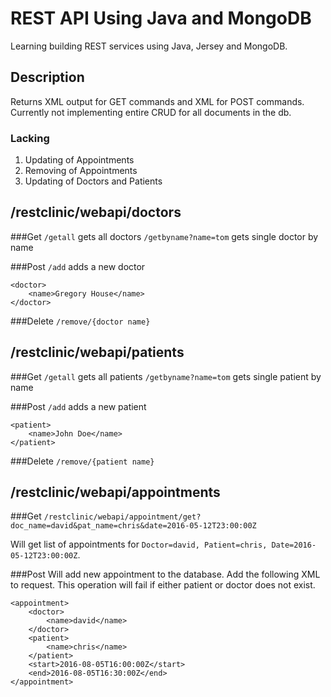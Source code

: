 # REST API Using Java and MongoDB
Learning building REST services using Java, Jersey and MongoDB. 

## Description
Returns XML output for GET commands and XML for POST commands. Currently not implementing entire CRUD for all documents in the db.

### Lacking
1. Updating of Appointments
2. Removing of Appointments
3. Updating of Doctors and Patients



## /restclinic/webapi/doctors

###Get
`/getall`		gets all doctors
`/getbyname?name=tom`	gets single doctor by name

###Post
`/add`			adds a new doctor

```
<doctor>
    <name>Gregory House</name>
</doctor>
```

###Delete
`/remove/{doctor name}`



## /restclinic/webapi/patients
###Get
`/getall`		        gets all patients 
`/getbyname?name=tom`	gets single patient by name

###Post
`/add`			        adds a new patient
```
<patient>
    <name>John Doe</name>
</patient>
```

###Delete
`/remove/{patient name}`



## /restclinic/webapi/appointments

###Get
`/restclinic/webapi/appointment/get?doc_name=david&pat_name=chris&date=2016-05-12T23:00:00Z`

Will get list of appointments for `Doctor=david, Patient=chris, Date=2016-05-12T23:00:00Z`.

###Post
Will add new appointment to the database. Add the following XML to request.
This operation will fail if either patient or doctor does not exist.
```
<appointment>
    <doctor>
        <name>david</name>
    </doctor>
    <patient>
        <name>chris</name>
    </patient>
    <start>2016-08-05T16:00:00Z</start>
    <end>2016-08-05T16:30:00Z</end>
</appointment>
```
